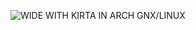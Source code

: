 ![WIDE WITH KIRTA IN ARCH GNX/LINUX](https://user-images.githubusercontent.com/61166695/138637656-03860759-ebea-4c8e-a380-551cf385ade8.png)
